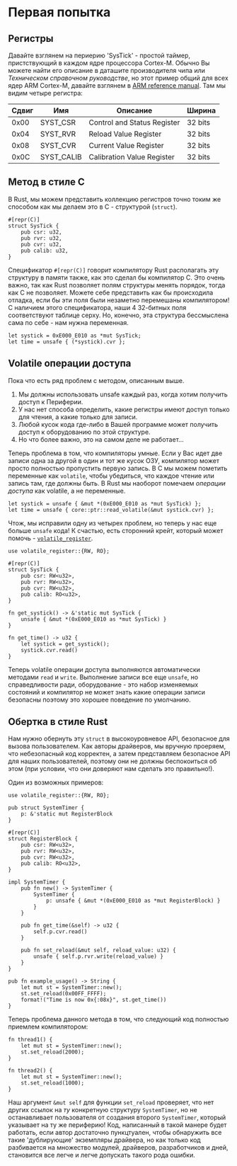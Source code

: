 # Первая попытка

## Регистры

Давайте взглянем на периерию 'SysTick' - простой таймер, пристствующий в каждом ядре процессора Cortex-M.
Обычно Вы можете найти его описание в даташите производителя чипа или *Техническом справочном руководстве*,
но этот пример общий для всех ядер ARM Cortex-M, давайте взглянем в [ARM reference manual].
Там мы видим четыре регистра:

[ARM reference manual]: http://infocenter.arm.com/help/topic/com.arm.doc.dui0553a/Babieigh.html

| Сдвиг  | Имя         | Описание                    | Ширина |
|--------|-------------|-----------------------------|--------|
| 0x00   | SYST_CSR    | Control and Status Register | 32 bits|
| 0x04   | SYST_RVR    | Reload Value Register       | 32 bits|
| 0x08   | SYST_CVR    | Current Value Register      | 32 bits|
| 0x0C   | SYST_CALIB  | Calibration Value Register  | 32 bits|

## Метод в стиле C

В Rust, мы можем представить коллекцию регистров точно токим же способом как мы делаем это в C - структурой (`struct`).

```rust,ignore
#[repr(C)]
struct SysTick {
    pub csr: u32,
    pub rvr: u32,
    pub cvr: u32,
    pub calib: u32,
}
```

Спецификатор `#[repr(C)]` говорит компилятору Rust располагать эту структуру в памяти также,
как это сделал бы компилятор C. Это очень важно, так как Rust позволяет полям структуры менять порядок,
тогда как C не позволяет. Можете себе представить как бы происходила отладка, если бы эти поля
были незаметно перемешаны компилятором! С наличием этого спецификатора, наши 4 32-битных поля
соответствуют таблице серху. Но, конечно, эта структура бессмыслена сама по себе - нам нужна переменная.

```rust,ignore
let systick = 0xE000_E010 as *mut SysTick;
let time = unsafe { (*systick).cvr };
```

## Volatile операции доступа

Пока что есть ряд проблем с методом, описанным выше.

1. Мы должны использовать unsafe каждый раз, когда хотим получить доступ к Периферии.
2. У нас нет способа определить, какие регистры имеют доступ только для чтения, а какие только для записи.
3. Любой кусок кода где-либо в Вашей программе может получить доступ к оборудованию по этой структуре.
4. Но что более важно, это на самом деле не работает...

Теперь проблема в том, что компиляторы умные. Если у Вас идет две записи одна за другой в один
и тот же кусок ОЗУ, компилятор может просто полностью пропустить первую запись.
В C мы можем пометить переменные как `volatile`, чтобы убедиться, что каждое чтение или запись
там, где должны быть. В Rust мы наоборот помечаем *операции доступа* как volatile, а не переменные.

```rust,ignore
let systick = unsafe { &mut *(0xE000_E010 as *mut SysTick) };
let time = unsafe { core::ptr::read_volatile(&mut systick.cvr) };
```

Чтож, мы исправили одну из четырех проблем, но теперь у нас еще больше `unsafe` кода!
К счастью, есть сторонний крейт, который может помочь - [`volatile_register`].

[`volatile_register`]: https://crates.io/crates/volatile_register

```rust,ignore
use volatile_register::{RW, RO};

#[repr(C)]
struct SysTick {
    pub csr: RW<u32>,
    pub rvr: RW<u32>,
    pub cvr: RW<u32>,
    pub calib: RO<u32>,
}

fn get_systick() -> &'static mut SysTick {
    unsafe { &mut *(0xE000_E010 as *mut SysTick) }
}

fn get_time() -> u32 {
    let systick = get_systick();
    systick.cvr.read()
}
```

Теперь volatile операции доступа выполняются автоматически методами `read` и `write`.
Выполнение записи все еще `unsafe`, но справедливости ради, оборудование - это набор изменяемых
состояний и компилятор не может знать какие операции записи безопасны поэтому
это хорошее поведение по умолчанию.

## Обертка в стиле Rust

Нам нужно обернуть эту `struct` в высокоуровневое API, безопасное для вызова пользователем.
Как авторы драйверов, мы вручную проеряем, что небезопасный код корректен, а затем
представляем безопасное API для наших пользователей, поэтому они не должны беспокоиться об этом
(при условии, что они доверяют нам сделать это правильно!).

Один из возможных примеров:

```rust,ignore
use volatile_register::{RW, RO};

pub struct SystemTimer {
    p: &'static mut RegisterBlock
}

#[repr(C)]
struct RegisterBlock {
    pub csr: RW<u32>,
    pub rvr: RW<u32>,
    pub cvr: RW<u32>,
    pub calib: RO<u32>,
}

impl SystemTimer {
    pub fn new() -> SystemTimer {
        SystemTimer {
            p: unsafe { &mut *(0xE000_E010 as *mut RegisterBlock) }
        }
    }

    pub fn get_time(&self) -> u32 {
        self.p.cvr.read()
    }

    pub fn set_reload(&mut self, reload_value: u32) {
        unsafe { self.p.rvr.write(reload_value) }
    }
}

pub fn example_usage() -> String {
    let mut st = SystemTimer::new();
    st.set_reload(0x00FF_FFFF);
    format!("Time is now 0x{:08x}", st.get_time())
}
```

Теперь проблема данного метода в том, что следующий код полностью приемлем компилятором:

```rust,ignore
fn thread1() {
    let mut st = SystemTimer::new();
    st.set_reload(2000);
}

fn thread2() {
    let mut st = SystemTimer::new();
    st.set_reload(1000);
}
```

Наш аргумент `&mut self` для функции `set_reload` проверяет, что нет других ссылок на *ту* конкретную
структуру `SystemTimer`, но не останавливает пользователя от создания второго `SystemTimer`,
который указывает на ту же периферию! Код, написанный в такой манере будет работать, если автор
достаточно пункцтуален, чтобы обнаружить все такие 'дублирующие' экземпляры драйвера, но как только
код разбивается на множество модулей, драйверов, разработчиков и дней, становится все легче и легче
допускать такого рода ошибки.
